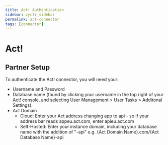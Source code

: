 ```yaml
---
title: Act! Authentication
sidebar: cyclr_sidebar
permalink: act-connector
tags: [connector]
---
```


# Act!

## Partner Setup

To authenticate the Act! connector, you will need your:

* Username and Password
* Database name (found by clicking your username in the top right of your Act! console, and selecting User Management > User Tasks > Additonal Settings).
* Act Domain
  * Cloud: Enter your Act address changing app to api - so if your address bar reads appeu.act.com, enter apieu.act.com
  * Self-Hosted: Enter your instance domain, including your database name with the addition of "-api" e.g. {Act Domain Name}.com/{Act Database Name}-api
